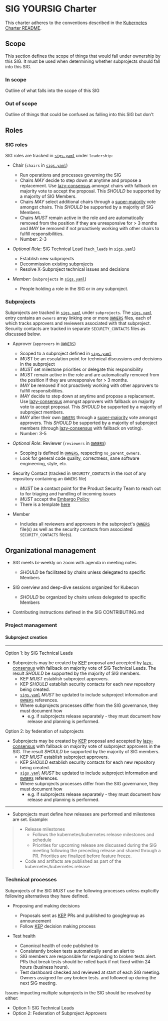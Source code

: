 # SIG YOURSIG Charter

This charter adheres to the conventions described in the [Kubernetes Charter README].

## Scope

This section defines the scope of things that would fall under ownership by this SIG.
It must be used when determining whether subprojects should fall into this SIG.

### In scope

Outline of what falls into the scope of this SIG

### Out of scope

Outline of things that could be confused as falling into this SIG but don't

## Roles

### SIG roles

SIG roles are tracked in [`sigs.yaml`][sigs.yaml] under `leadership`:

- Chair (`chairs` in [`sigs.yaml`][sigs.yaml])
  - Run operations and processes governing the SIG
  - Chairs *MAY* decide to step down at anytime and propose a replacement.  Use [lazy-consensus] amongst
    chairs with fallback on majority vote to accept the proposal.  This *SHOULD* be supported by a majority of
    SIG Members.
  - Chairs *MAY* select additional chairs through a [super-majority] vote amongst chairs.  This
    *SHOULD* be supported by a majority of SIG Members.
  - Chairs *MUST* remain active in the role and are automatically removed from the position if they are
    unresponsive for > 3 months and *MAY* be removed if not proactively working with other chairs to fulfill
    responsibilities.
  - Number: 2-3

- *Optional Role*: SIG Technical Lead (`tech_leads` in [`sigs.yaml`][sigs.yaml])
  - Establish new subprojects
  - Decommission existing subprojects
  - Resolve X-Subproject technical issues and decisions

- *Member*: (`subprojects` in [`sigs.yaml`][sigs.yaml])
  - People holding a role in the SIG or in any subproject.

### Subprojects

Subprojects are tracked in [`sigs.yaml`][sigs.yaml] under
`subprojects`.  The [`sigs.yaml`][sigs.yaml] entry contains an
`owners` array linking one or more [`OWNERS`][OWNERS] files, each of
which tracks approvers and reviewers associated with that subproject.
Security contacts are tracked in separate `SECURITY_CONTACTS` files as
discussed below.

- Approver (`approvers` in [`OWNERS`][OWNERS])
  - Scoped to a subproject defined in [`sigs.yaml`][sigs.yaml]
  - *MUST* be an escalation point for technical discussions and decisions in the subproject
  - *MUST* set milestone priorities or delegate this responsibility
  - *MUST* remain active in the role and are automatically removed from the position if they are unresponsive
    for > 3 months.
  - *MAY* be removed if not proactively working with other approvers to fulfill responsibilities.
  - *MAY* decide to step down at anytime and propose a replacement.  Use [lazy-consensus] amongst approvers
    with fallback on majority vote to accept proposal.  This *SHOULD* be supported by a majority of subproject
    members.
  - *MAY* alter their own [`OWNERS`][OWNERS] through a [super-majority] vote amongst approvers.  This
    *SHOULD* be supported by a majority of subproject members (through [lazy-consensus] with fallback on voting).
  - Number: 3-5

- *Optional Role*: Reviewer (`reviewers` in [`OWNERS`][OWNERS])
  - Scoping is defined in [`OWNERS`][OWNERS], respecting `no_parent_owners`.
  - Look for general code quality, correctness, sane software engineering, style, etc.

- Security Contact (tracked in `SECURITY_CONTACTS` in the root of any repository containing an `OWNERS` file)
  - *MUST* be a contact point for the Product Security Team to reach out to for
    triaging and handling of incoming issues
  - *MUST* accept the [Embargo Policy](https://github.com/kubernetes/sig-release/blob/master/security-release-process-documentation/security-release-process.md#embargo-policy)
  - There is a template
    [here](https://github.com/kubernetes/kubernetes-template-project/blob/master/SECURITY_CONTACTS)

- Member
  - Includes all reviewers and approvers in the subproject's [`OWNERS`][OWNERS] file(s) as well as the security contacts from associated `SECURITY_CONTACTS` file(s).

## Organizational management

- SIG meets bi-weekly on zoom with agenda in meeting notes
  - *SHOULD* be facilitated by chairs unless delegated to specific Members
- SIG overview and deep-dive sessions organized for Kubecon
  - *SHOULD* be organized by chairs unless delegated to specific Members

- Contributing instructions defined in the SIG CONTRIBUTING.md

### Project management

#### Subproject creation

---

Option 1: by SIG Technical Leads

- Subprojects may be created by [KEP] proposal and accepted by [lazy-consensus] with fallback on majority vote of
  SIG Technical Leads.  The result *SHOULD* be supported by the majority of SIG members.
  - KEP *MUST* establish subproject approvers.
  - KEP *SHOULD* establish security contacts for each new repository being created.
  - [`sigs.yaml`][sigs.yaml] *MUST* be updated to include subproject information and [`OWNERS`][OWNERS] references.
  - Where subprojects processes differ from the SIG governance, they must document how
    - e.g. if subprojects release separately - they must document how release and planning is performed.

Option 2: by federation of subprojects

- Subprojects may be created by [KEP] proposal and accepted by [lazy-consensus] with fallback on majority vote of
  subproject approvers in the SIG.  The result *SHOULD* be supported by the majority of SIG members.
  - KEP *MUST* establish subproject approvers.
  - KEP *SHOULD* establish security contacts for each new repository being created.
  - [`sigs.yaml`][sigs.yaml] *MUST* be updated to include subproject information and [`OWNERS`][OWNERS] references.
  - Where subprojects processes differ from the SIG governance, they must document how
    - e.g. if subprojects release separately - they must document how release and planning is performed.

---

- Subprojects must define how releases are performed and milestones are set.  Example:

> - Release milestones
>   - Follows the kubernetes/kubernetes release milestones and schedule
>   - Priorities for upcoming release are discussed during the SIG meeting following the preceding release and
>     shared through a PR.  Priorities are finalized before feature freeze.
> - Code and artifacts are published as part of the kubernetes/kubernetes release

### Technical processes

Subprojects of the SIG *MUST* use the following processes unless explicitly following alternatives
they have defined.

- Proposing and making decisions
  - Proposals sent as [KEP] PRs and published to googlegroup as announcement
  - Follow [KEP] decision making process

- Test health
  - Canonical health of code published to <link to dashboard>
  - Consistently broken tests automatically send an alert to <link to google group>
  - SIG members are responsible for responding to broken tests alert.  PRs that break tests should be rolled back
    if not fixed within 24 hours (business hours).
  - Test dashboard checked and reviewed at start of each SIG meeting.  Owners assigned for any broken tests.
    and followed up during the next SIG meeting.

Issues impacting multiple subprojects in the SIG should be resolved by either:

- Option 1: SIG Technical Leads
- Option 2: Federation of Subproject Approvers

[lazy-consensus]: http://communitymgt.wikia.com/wiki/Lazy_consensus
[super-majority]: https://en.wikipedia.org/wiki/Supermajority#Two-thirds_vote
[KEP]: https://github.com/kubernetes/community/blob/master/keps/0000-kep-template.md
[sigs.yaml]: https://github.com/kubernetes/community/blob/master/sigs.yaml#L1454
[OWNERS]: contributors/devel/owners.md
[Kubernetes Charter README]: https://github.com/kubernetes/community/blob/master/committee-steering/governance/README.md
